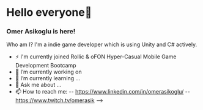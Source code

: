 # Hello everyone👋
### Omer Asikoglu is here! 
Who am I?
I'm a indie game developer which is using Unity and C# actively.


- ⚡ I'm currently joined Rollic & oFON Hyper-Casual Mobile Game Development Bootcamp
- 🔭 I’m currently working on
- 🌱 I’m currently learning ... 
- 💬 Ask me about ...
- 📫 How to reach me:
-- https://www.linkedin.com/in/omerasikoglu/
-- https://www.twitch.tv/omerasik
-->
